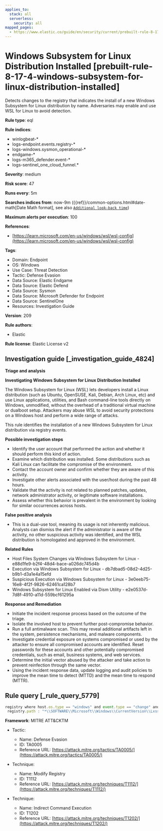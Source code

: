 ```yaml
---
applies_to:
  stack: all
  serverless:
    security: all
mapped_pages:
  - https://www.elastic.co/guide/en/security/current/prebuilt-rule-8-17-4-windows-subsystem-for-linux-distribution-installed.html
---
```


# Windows Subsystem for Linux Distribution Installed [prebuilt-rule-8-17-4-windows-subsystem-for-linux-distribution-installed]

Detects changes to the registry that indicates the install of a new Windows Subsystem for Linux distribution by name. Adversaries may enable and use WSL for Linux to avoid detection.

**Rule type**: eql

**Rule indices**:

* winlogbeat-*
* logs-endpoint.events.registry-*
* logs-windows.sysmon_operational-*
* endgame-*
* logs-m365_defender.event-*
* logs-sentinel_one_cloud_funnel.*

**Severity**: medium

**Risk score**: 47

**Runs every**: 5m

**Searches indices from**: now-9m ({{ref}}/common-options.html#date-math[Date Math format], see also [`Additional look-back time`](docs-content://solutions/security/detect-and-alert/create-detection-rule.md#rule-schedule))

**Maximum alerts per execution**: 100

**References**:

* [https://learn.microsoft.com/en-us/windows/wsl/wsl-config](https://learn.microsoft.com/en-us/windows/wsl/wsl-config)

**Tags**:

* Domain: Endpoint
* OS: Windows
* Use Case: Threat Detection
* Tactic: Defense Evasion
* Data Source: Elastic Endgame
* Data Source: Elastic Defend
* Data Source: Sysmon
* Data Source: Microsoft Defender for Endpoint
* Data Source: SentinelOne
* Resources: Investigation Guide

**Version**: 209

**Rule authors**:

* Elastic

**Rule license**: Elastic License v2

## Investigation guide [_investigation_guide_4824]

**Triage and analysis**

**Investigating Windows Subsystem for Linux Distribution Installed**

The Windows Subsystem for Linux (WSL) lets developers install a Linux distribution (such as Ubuntu, OpenSUSE, Kali, Debian, Arch Linux, etc) and use Linux applications, utilities, and Bash command-line tools directly on Windows, unmodified, without the overhead of a traditional virtual machine or dualboot setup. Attackers may abuse WSL to avoid security protections on a Windows host and perform a wide range of attacks.

This rule identifies the installation of a new Windows Subsystem for Linux distribution via registry events.

**Possible investigation steps**

* Identify the user account that performed the action and whether it should perform this kind of action.
* Examine which distribution was installed. Some distributions such as Kali Linux can facilitate the compromise of the environment.
* Contact the account owner and confirm whether they are aware of this activity.
* Investigate other alerts associated with the user/host during the past 48 hours.
* Validate that the activity is not related to planned patches, updates, network administrator activity, or legitimate software installations.
* Assess whether this behavior is prevalent in the environment by looking for similar occurrences across hosts.

**False positive analysis**

* This is a dual-use tool, meaning its usage is not inherently malicious. Analysts can dismiss the alert if the administrator is aware of the activity, no other suspicious activity was identified, and the WSL distribution is homologated and approved in the environment.

**Related Rules**

* Host Files System Changes via Windows Subsystem for Linux - e88d1fe9-b2f4-48d4-bace-a026dc745d4b
* Execution via Windows Subsystem for Linux - db7dbad5-08d2-4d25-b9b1-d3a1e4a15efd
* Suspicious Execution via Windows Subsystem for Linux - 3e0eeb75-16e8-4f2f-9826-62461ca128b7
* Windows Subsystem for Linux Enabled via Dism Utility - e2e0537d-7d8f-4910-a11d-559bcf61295a

**Response and Remediation**

* Initiate the incident response process based on the outcome of the triage.
* Isolate the involved host to prevent further post-compromise behavior.
* Run a full antimalware scan. This may reveal additional artifacts left in the system, persistence mechanisms, and malware components.
* Investigate credential exposure on systems compromised or used by the attacker to ensure all compromised accounts are identified. Reset passwords for these accounts and other potentially compromised credentials, such as email, business systems, and web services.
* Determine the initial vector abused by the attacker and take action to prevent reinfection through the same vector.
* Using the incident response data, update logging and audit policies to improve the mean time to detect (MTTD) and the mean time to respond (MTTR).


## Rule query [_rule_query_5779]

```js
registry where host.os.type == "windows" and event.type == "change" and registry.value : "PackageFamilyName" and
 registry.path : "*\\SOFTWARE\\Microsoft\\Windows\\CurrentVersion\\Lxss\\*\\PackageFamilyName"
```

**Framework**: MITRE ATT&CKTM

* Tactic:

    * Name: Defense Evasion
    * ID: TA0005
    * Reference URL: [https://attack.mitre.org/tactics/TA0005/](https://attack.mitre.org/tactics/TA0005/)

* Technique:

    * Name: Modify Registry
    * ID: T1112
    * Reference URL: [https://attack.mitre.org/techniques/T1112/](https://attack.mitre.org/techniques/T1112/)

* Technique:

    * Name: Indirect Command Execution
    * ID: T1202
    * Reference URL: [https://attack.mitre.org/techniques/T1202/](https://attack.mitre.org/techniques/T1202/)




